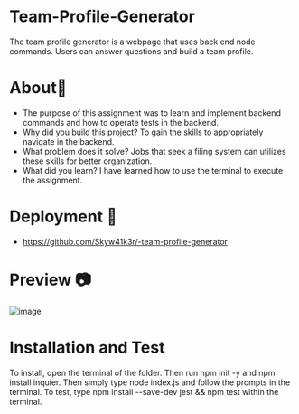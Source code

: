 # Team-Profile-Generator
The team profile generator is a webpage that uses back end node commands. Users can answer questions and build a team profile.

# About📃

- The purpose of this assignment was to learn and implement backend commands and how to operate tests in the backend.
- Why did you build this project? To gain the skills to appropriately navigate in the backend. 
- What problem does it solve? Jobs that seek a filing system can utilizes these skills for better organization.
- What did you learn? I have learned how to use the terminal to execute the assignment.


# Deployment 🚀
- https://github.com/Skyw41k3r/-team-profile-generator


# Preview 📷
![image](https://user-images.githubusercontent.com/100745702/185755236-8e36d688-6e35-40f3-9a7a-70060887871d.png)

# Installation and Test
To install, open the terminal of the folder. Then  run npm init -y and npm install inquier. Then simply type node index.js and follow the prompts in the terminal. To test, type npm install --save-dev jest && npm test within the terminal.